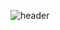 ![header](https://capsule-render.vercel.app/api?type=waving&color=f1c40f&fontColor=2c3e50&section=header&text=lim1313&animation=blinking&desc=Viva%20La%20Vida&descAlignY=80)
